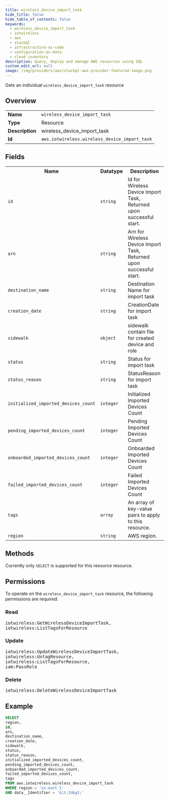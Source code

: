 ```yaml
---
title: wireless_device_import_task
hide_title: false
hide_table_of_contents: false
keywords:
  - wireless_device_import_task
  - iotwireless
  - aws
  - stackql
  - infrastructure-as-code
  - configuration-as-data
  - cloud inventory
description: Query, deploy and manage AWS resources using SQL
custom_edit_url: null
image: /img/providers/aws/stackql-aws-provider-featured-image.png
---
```

Gets an individual <code>wireless_device_import_task</code> resource

## Overview
<table><tbody>
<tr><td><b>Name</b></td><td><code>wireless_device_import_task</code></td></tr>
<tr><td><b>Type</b></td><td>Resource</td></tr>
<tr><td><b>Description</b></td><td>wireless_device_import_task</td></tr>
<tr><td><b>Id</b></td><td><code>aws.iotwireless.wireless_device_import_task</code></td></tr>
</tbody></table>

## Fields
<table><tbody>
<tr><th>Name</th><th>Datatype</th><th>Description</th></tr>
<tr><td><code>id</code></td><td><code>string</code></td><td>Id for Wireless Device Import Task, Returned upon successful start.</td></tr>
<tr><td><code>arn</code></td><td><code>string</code></td><td>Arn for Wireless Device Import Task, Returned upon successful start.</td></tr>
<tr><td><code>destination_name</code></td><td><code>string</code></td><td>Destination Name for import task</td></tr>
<tr><td><code>creation_date</code></td><td><code>string</code></td><td>CreationDate for import task</td></tr>
<tr><td><code>sidewalk</code></td><td><code>object</code></td><td>sidewalk contain file for created device and role</td></tr>
<tr><td><code>status</code></td><td><code>string</code></td><td>Status for import task</td></tr>
<tr><td><code>status_reason</code></td><td><code>string</code></td><td>StatusReason for import task</td></tr>
<tr><td><code>initialized_imported_devices_count</code></td><td><code>integer</code></td><td>Initialized Imported Devices Count</td></tr>
<tr><td><code>pending_imported_devices_count</code></td><td><code>integer</code></td><td>Pending Imported Devices Count</td></tr>
<tr><td><code>onboarded_imported_devices_count</code></td><td><code>integer</code></td><td>Onboarded Imported Devices Count</td></tr>
<tr><td><code>failed_imported_devices_count</code></td><td><code>integer</code></td><td>Failed Imported Devices Count</td></tr>
<tr><td><code>tags</code></td><td><code>array</code></td><td>An array of key-value pairs to apply to this resource.</td></tr>
<tr><td><code>region</code></td><td><code>string</code></td><td>AWS region.</td></tr>

</tbody></table>

## Methods
Currently only <code>SELECT</code> is supported for this resource resource.

## Permissions

To operate on the <code>wireless_device_import_task</code> resource, the following permissions are required:

### Read
<pre>
iotwireless:GetWirelessDeviceImportTask,
iotwireless:ListTagsForResource</pre>

### Update
<pre>
iotwireless:UpdateWirelessDeviceImportTask,
iotwireless:UntagResource,
iotwireless:ListTagsForResource,
iam:PassRole</pre>

### Delete
<pre>
iotwireless:DeleteWirelessDeviceImportTask</pre>


## Example
```sql
SELECT
region,
id,
arn,
destination_name,
creation_date,
sidewalk,
status,
status_reason,
initialized_imported_devices_count,
pending_imported_devices_count,
onboarded_imported_devices_count,
failed_imported_devices_count,
tags
FROM aws.iotwireless.wireless_device_import_task
WHERE region = 'us-east-1'
AND data__Identifier = '&lt;Id&gt;'
```
